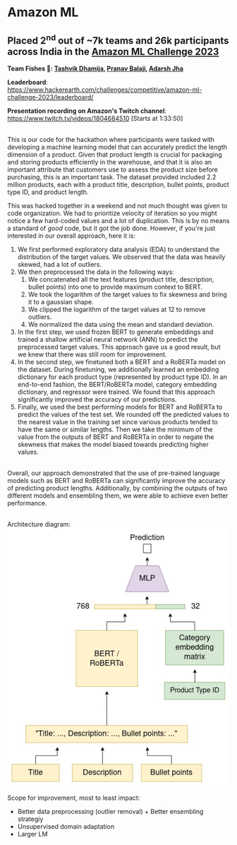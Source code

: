 # Amazon ML
## Placed 2<sup>nd</sup> out of ~7k teams and 26k participants across India in the [Amazon ML Challenge 2023](https://www.hackerearth.com/challenges/new/competitive/amazon-ml-challenge-2023/)
**Team Fishes 🐠: [Tashvik Dhamija](https://github.com/TashvikDhamija), [Pranav Balaji](https://github.com/greenfish8090), [Adarsh Jha](https://github.com/Adarsh-Jha)**

**Leaderboard**: https://www.hackerearth.com/challenges/competitive/amazon-ml-challenge-2023/leaderboard/

**Presentation recording on Amazon's Twitch channel**: https://www.twitch.tv/videos/1804684510 [Starts at 1:33:50]

\
This is our code for the hackathon where participants were tasked with developing a machine learning model that can accurately predict the length dimension of a product. Given that product length is crucial for packaging and storing products efficiently in the warehouse, and that it is also an important attribute that customers use to assess the product size before purchasing, this is an important task. The dataset provided included 2.2 million products, each with a product title, description, bullet points, product type ID, and product length.

This was hacked together in a weekend and not much thought was given to code organization. We had to prioritize velocity of iteration so you might notice a few hard-coded values and a lot of duplication. This is by no means a standard of *good* code, but it got the job done. However, if you're just interested in our overall approach, here it is:


1. We first performed exploratory data analysis (EDA) to understand the distribution of the target values. We observed that the data was heavily skewed, had a lot of outliers.
2. We then preprocessed the data in the following ways:
   1. We concatenated all the text features (product title, description, bullet points) into one to provide maximum context to BERT.
   2. We took the logarithm of the target values to fix skewness and bring it to a gaussian shape.
   3. We clipped the logarithm of the target values at 12 to remove outliers.
   4. We normalized the data using the mean and standard deviation.
3. In the first step, we used frozen BERT to generate embeddings and trained a shallow artificial neural network (ANN) to predict the preprocessed target values. This approach gave us a good result, but we knew that there was still room for improvement.
4. In the second step, we finetuned both a BERT and a RoBERTa model on the dataset. During finetuning, we additionally learned an embedding dictionary for each product type (represented by product type ID). In an end-to-end fashion, the BERT/RoBERTa model, category embedding dictionary, and regressor were trained. We found that this approach significantly improved the accuracy of our predictions.
5. Finally, we used the best performing models for BERT and RoBERTa to predict the values of the test set. We rounded off the predicted values to the nearest value in the training set since various products tended to have the same or similar lengths. Then we take the minimum of the value from the outputs of BERT and RoBERTa in order to negate the skewness that makes the model biased towards predicting higher values.

\
Overall, our approach demonstrated that the use of pre-trained language models such as BERT and RoBERTa can significantly improve the accuracy of predicting product lengths. Additionally, by combining the outputs of two different models and ensembling them, we were able to achieve even better performance.

\
Architecture diagram:\
![Arch diagram](arch.jpg "Architure")

Scope for improvement, most to least impact:
- Better data preprocessing (outlier removal) + Better ensembling strategiy
- Unsupervised domain adaptation
- Larger LM
